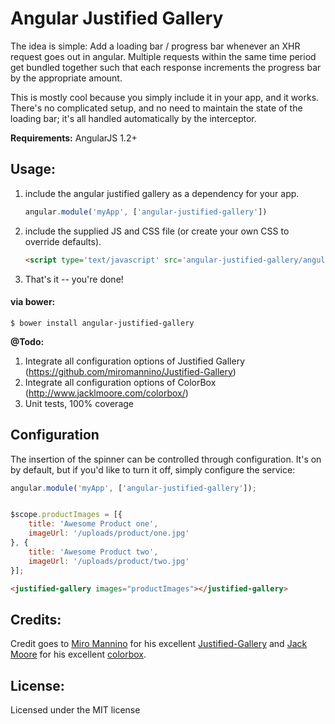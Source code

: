 Angular Justified Gallery
=========================

The idea is simple: Add a loading bar / progress bar whenever an XHR request goes out in angular.  Multiple requests within the same time period get bundled together such that each response increments the progress bar by the appropriate amount.

This is mostly cool because you simply include it in your app, and it works.  There's no complicated setup, and no need to maintain the state of the loading bar; it's all handled automatically by the interceptor.

**Requirements:** AngularJS 1.2+


## Usage:

1. include the angular justified gallery as a dependency for your app.

    ```js
    angular.module('myApp', ['angular-justified-gallery'])
    ```

2. include the supplied JS and CSS file (or create your own CSS to override defaults).

    ```html
    <script type='text/javascript' src='angular-justified-gallery/angular-justified-gallery.js'></script>
    ```

3. That's it -- you're done!

#### via bower:
```
$ bower install angular-justified-gallery
```

**@Todo:**

1. Integrate all configuration options of Justified Gallery (https://github.com/miromannino/Justified-Gallery)
2. Integrate all configuration options of ColorBox (http://www.jacklmoore.com/colorbox/)
2. Unit tests, 100% coverage


## Configuration
The insertion of the spinner can be controlled through configuration.  It's on by default, but if you'd like to turn it off, simply configure the service:

```js
angular.module('myApp', ['angular-justified-gallery']);  
```



```js

$scope.productImages = [{
    title: 'Awesome Product one',
    imageUrl: '/uploads/product/one.jpg'
}, {
    title: 'Awesome Product two',
    imageUrl: '/uploads/product/two.jpg'
}];

```
```html
<justified-gallery images="productImages"></justified-gallery>    
```

## Credits:
Credit goes to [Miro Mannino](https://github.com/miromannino) for his excellent [Justified-Gallery](https://github.com/miromannino/Justified-Gallery) and [Jack Moore](https://github.com/jackmoore) for his excellent [colorbox](https://github.com/jackmoore/colorbox).

## License:
Licensed under the MIT license
